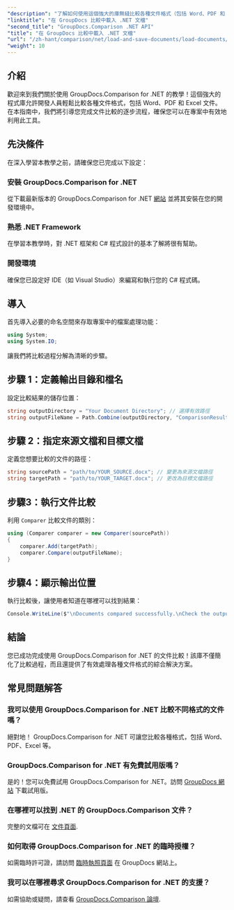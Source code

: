```yaml
---
"description": "了解如何使用這個強大的庫無縫比較各種文件格式（包括 Word、PDF 和 Excel）。這是一個逐步教程，適合各個層級的開發人員。"
"linktitle": "在 GroupDocs 比較中載入 .NET 文檔"
"second_title": "GroupDocs.Comparison .NET API"
"title": "在 GroupDocs 比較中載入 .NET 文檔"
"url": "/zh-hant/comparison/net/load-and-save-documents/load-documents/"
"weight": 10
---
```


## 介紹

歡迎來到我們關於使用 GroupDocs.Comparison for .NET 的教學！這個強大的程式庫允許開發人員輕鬆比較各種文件格式，包括 Word、PDF 和 Excel 文件。在本指南中，我們將引導您完成文件比較的逐步流程，確保您可以在專案中有效地利用此工具。

## 先決條件

在深入學習本教學之前，請確保您已完成以下設定：

### 安裝 GroupDocs.Comparison for .NET
從下載最新版本的 GroupDocs.Comparison for .NET [網站](https://releases.groupdocs.com/comparison/net/) 並將其安裝在您的開發環境中。

### 熟悉 .NET Framework
在學習本教學時，對 .NET 框架和 C# 程式設計的基本了解將很有幫助。

### 開發環境
確保您已設定好 IDE（如 Visual Studio）來編寫和執行您的 C# 程式碼。

## 導入

首先導入必要的命名空間來存取專案中的檔案處理功能：

```csharp
using System;
using System.IO;
```

讓我們將比較過程分解為清晰的步驟。

## 步驟 1：定義輸出目錄和檔名

設定比較結果的儲存位置：

```csharp
string outputDirectory = "Your Document Directory"; // 選擇有效路徑
string outputFileName = Path.Combine(outputDirectory, "ComparisonResult.docx");
```

## 步驟 2：指定來源文檔和目標文檔

定義您想要比較的文件的路徑：

```csharp
string sourcePath = "path/to/YOUR_SOURCE.docx"; // 變更為來源文檔路徑
string targetPath = "path/to/YOUR_TARGET.docx"; // 更改為目標文檔路徑
```

## 步驟3：執行文件比較

利用 `Comparer` 比較文件的類別：

```csharp
using (Comparer comparer = new Comparer(sourcePath))
{
    comparer.Add(targetPath);
    comparer.Compare(outputFileName);
}
```

## 步驟4：顯示輸出位置

執行比較後，讓使用者知道在哪裡可以找到結果：

```csharp
Console.WriteLine($"\nDocuments compared successfully.\nCheck the output in: {outputDirectory}");
```

## 結論

您已成功完成使用 GroupDocs.Comparison for .NET 的文件比較！該庫不僅簡化了比較過程，而且還提供了有效處理各種文件格式的綜合解決方案。

## 常見問題解答

### 我可以使用 GroupDocs.Comparison for .NET 比較不同格式的文件嗎？
絕對地！ GroupDocs.Comparison for .NET 可讓您比較各種格式，包括 Word、PDF、Excel 等。

### GroupDocs.Comparison for .NET 有免費試用版嗎？
是的！您可以免費試用 GroupDocs.Comparison for .NET。訪問 [GroupDocs 網站](https://releases.groupdocs.com/) 下載試用版。

### 在哪裡可以找到 .NET 的 GroupDocs.Comparison 文件？
完整的文檔可在 [文件頁面](https://reference。groupdocs.com/comparison/net/).

### 如何取得 GroupDocs.Comparison for .NET 的臨時授權？
如需臨時許可證，請訪問 [臨時執照頁面](https://purchase.groupdocs.com/temporary-license/) 在 GroupDocs 網站上。

### 我可以在哪裡尋求 GroupDocs.Comparison for .NET 的支援？
如需協助或疑問，請查看 [GroupDocs.Comparison 論壇](https://forum。groupdocs.com/c/comparison/12).